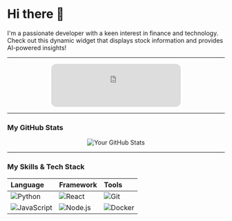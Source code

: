 # Hi there 👋

I'm a passionate developer with a keen interest in finance and technology. Check out this dynamic widget that displays stock information and provides AI-powered insights!

---

<div align="center">
  <iframe 
    src="https://github.com/KimmyJay726/my-gh-widgets/blob/main/stock-ticker.html" 
    frameborder="0" 
    width="300" 
    height="100" 
    style="border-radius: 12px;">
  </iframe>
</div>

---

### My GitHub Stats

<div align="center">
  <img src="https://github-readme-stats.vercel.app/api?username=your-username&show_icons=true&theme=radical" alt="Your GitHub Stats" />
</div>

---

### My Skills & Tech Stack

| Language | Framework | Tools |
| :--- | :--- | :--- |
| ![Python](https://img.shields.io/badge/Python-3776AB?style=for-the-badge&logo=python&logoColor=white) | ![React](https://img.shields.io/badge/React-20232A?style=for-the-badge&logo=react&logoColor=61DAFB) | ![Git](https://img.shields.io/badge/Git-F05032?style=for-the-badge&logo=git&logoColor=white) |
| ![JavaScript](https://img.shields.io/badge/JavaScript-F7DF1E?style=for-the-badge&logo=javascript&logoColor=black) | ![Node.js](https://img.shields.io/badge/Node.js-339933?style=for-the-badge&logo=nodedotjs&logoColor=white) | ![Docker](https://img.shields.io/badge/Docker-2496ED?style=for-the-badge&logo=docker&logoColor=white) |
